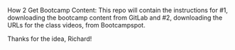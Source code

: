 How 2 Get Bootcamp Content:
This repo will contain the instructions for #1, downloading the bootcamp content from GitLab
and
#2, downloading the URLs for the class videos, from Bootcampspot.

Thanks for the idea, Richard!

